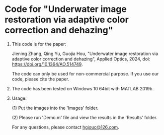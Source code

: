 # Code for "Underwater image restoration via adaptive color correction and dehazing"

1. This code is for the paper: 

   Jiening Zhang, Qing Yu, Guojia Hou, "Underwater image restoration via adaptive color correction and dehazing", Applied Optics, 2024, doi: https://doi.org/10.1364/AO.514749.
   
   The code can only be used for non-commercial purpose. If you use our code, please cite the paper.

2. The code has been tested on Windows 10 64bit with MATLAB 2019b. 

3. Usage:

   (1) Put the images into the 'Images' folder.

   (2) Please run 'Demo.m' file and view the results in the 'Results' folder.
   
   For any questions, please contact hgjouc@126.com.

